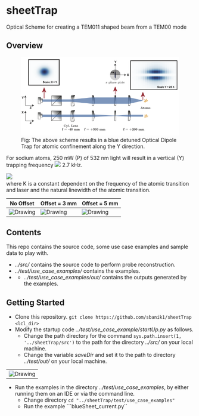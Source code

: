 # sheetTrap
Optical Scheme for creating a TEM011 shaped beam from a TEM00 mode

## Overview
<figure class="image">
  <img src="/images/opticalScheme.png" alt="Drawing" width="600"/>
  <figcaption>Fig: The above scheme results in a blue detuned Optical Dipole Trap for atomic confinement along the Y direction.</figcaption>
</figure>

For sodium atoms, 250 mW (P) of 532 nm light will result in a vertical (Y) trapping frequency <img src="https://render.githubusercontent.com/render/math?math=\omega_y = 2\pi"> 2.7 kHz.

<div align="left">
<img src="https://render.githubusercontent.com/render/math?math=\omega_y = \sqrt{\frac{8 P K}{\pi m w_y^3 w_x}}">
</div>
where K is a constant dependent on the frequency of the atomic transition and laser and the natural linewidth of the atomic transition.

| No Offset | Offset = 3 mm | Offset = 5 mm |
| - | - | - |
| <img src="GS_output.png" alt="Drawing" style="width: 350px;"/> | <img src="GS_outputTilt3.png" alt="Drawing" style="width: 350px;"/> | <img src="GS_outputTilt5.png" alt="Drawing" style="width: 350px;"/> |

## Contents
This repo contains the source code, some use case examples and sample data to play with.
- *../src/* contains the source code to perform probe reconstruction.
- *../test/use_case_examples/* contains the examples.
- - *../test/use_case_examples/out/* contains the outputs generated by the examples.


## Getting Started

- Clone this repository. 
```git clone https://github.com/sbanik1/sheetTrap <lcl_dir>```
- Modify the startup code *../test/use_case_example/startUp.py* as follows. 
  - Change the  path directory  for the command ```sys.path.insert(1, '../sheetTrap/src')``` to the path for the directory *../src/* on your local machine.
  - Change the variable *saveDir* and set it to the path to directory *../test/out/* on your local machine.
<table>
<tr>
<td><img src="/images/Installation.png" alt="Drawing" width="700"/> </td>
</tr>
</table>

- Run the examples in the directory *../test/use_case_examples*, by either running them on an IDE or via the command line.
  - Change directory ```cd "../sheetTrap/test/use_case_examples"```
  - Run the example ```blueSheet_current.py``
